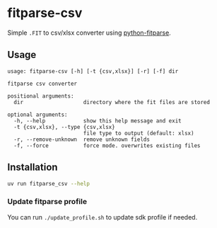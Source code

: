 # fitparse-csv

Simple `.FIT` to csv/xlsx converter using [python-fitparse](https://github.com/dtcooper/python-fitparse).

## Usage

```shell
usage: fitparse-csv [-h] [-t {csv,xlsx}] [-r] [-f] dir

fitparse csv converter

positional arguments:
  dir                   directory where the fit files are stored

optional arguments:
  -h, --help            show this help message and exit
  -t {csv,xlsx}, --type {csv,xlsx}
                        file type to output (default: xlsx)
  -r, --remove-unknown  remove unknown fields
  -f, --force           force mode. overwrites existing files
```

## Installation

```bash
uv run fitparse_csv --help
```

### Update fitparse profile

You can run `./update_profile.sh` to update sdk profile if needed.
